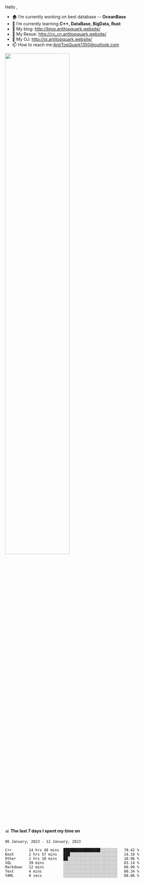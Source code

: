 
Hello , 

- 🏠 I’m currently working on best database -- **OceanBase**
- 🌱 I’m currently learning **C++, DataBase, BigData, Rust**
- 🔭 My blog:   http://blog.antitopquark.website/ 
- 👦 My Resue:  http://cv_cn.antitopquark.website/
- 🚉 My OJ:     http://oj.antitopquark.website/
- 📫 How to reach me:AntiTopQuark1350@outlook.com


<img width="65%" src="https://github-readme-stats.vercel.app/api?username=AntiTopQuark&show_icons=true&count_private=true&hide=prs&theme=default_repocard">


📊 **The last 7 days I spent my time on** 

<!--START_SECTION:waka-->
```text
06 January, 2023 - 12 January, 2023

C++        14 hrs 48 mins  █████████████████░░░░░░░░   70.42 % 
Bash       2 hrs 57 mins   ███░░░░░░░░░░░░░░░░░░░░░░   14.10 % 
Other      2 hrs 18 mins   ██░░░░░░░░░░░░░░░░░░░░░░░   10.96 % 
SQL        39 mins         ░░░░░░░░░░░░░░░░░░░░░░░░░   03.14 % 
Markdown   12 mins         ░░░░░░░░░░░░░░░░░░░░░░░░░   00.99 % 
Text       4 mins          ░░░░░░░░░░░░░░░░░░░░░░░░░   00.34 % 
YAML       0 secs          ░░░░░░░░░░░░░░░░░░░░░░░░░   00.06 %
```
<!--END_SECTION:waka-->


